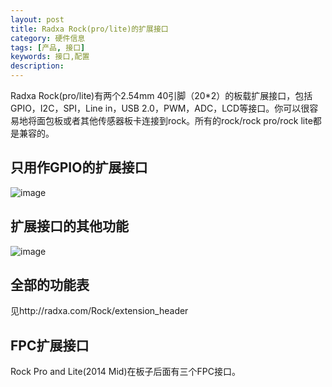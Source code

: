 ```yaml
---
layout: post
title: Radxa Rock(pro/lite)的扩展接口
category: 硬件信息
tags: [产品, 接口]
keywords: 接口,配置
description: 
---
```


Radxa Rock(pro/lite)有两个2.54mm 40引脚（20*2）的板载扩展接口，包括GPIO，I2C，SPI，Line in，USB 2.0，PWM，ADC，LCD等接口。你可以很容易地将面包板或者其他传感器板卡连接到rock。所有的rock/rock pro/rock lite都是兼容的。

## 只用作GPIO的扩展接口

![image](http://radxa.com/mw/images/8/87/Extension_header_funca.png)

## 扩展接口的其他功能

![image](http://radxa.com/mw/images/f/fb/Extension_header_funcb.png)

## 全部的功能表

见http://radxa.com/Rock/extension_header

## FPC扩展接口 

Rock Pro and Lite(2014 Mid)在板子后面有三个FPC接口。

